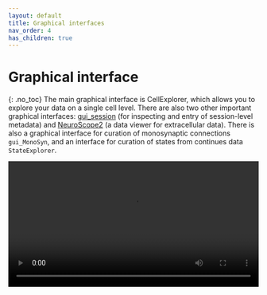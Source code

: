 ```yaml
---
layout: default
title: Graphical interfaces
nav_order: 4
has_children: true
---
```

# Graphical interface
{: .no_toc}
The main graphical interface is CellExplorer, which allows you to explore your data on a single cell level. There are also two other important graphical interfaces: [gui_session](https://cellexplorer.org/interface/gui_session/) (for inspecting and entry of session-level metadata) and [NeuroScope2](https://cellexplorer.org/interface/neuroscope2/) (a data viewer for extracellular data). There is also a graphical interface for curation of monosynaptic connections `gui_MonoSyn`, and an interface for curation of states from continues data `StateExplorer`.

<video width="100%" height="auto" controls="controls">
  <source src="https://buzsakilab.com/CellExplorer/CellExplorerMovie_WhiteIntro.mp4" type="video/mp4">
</video>
